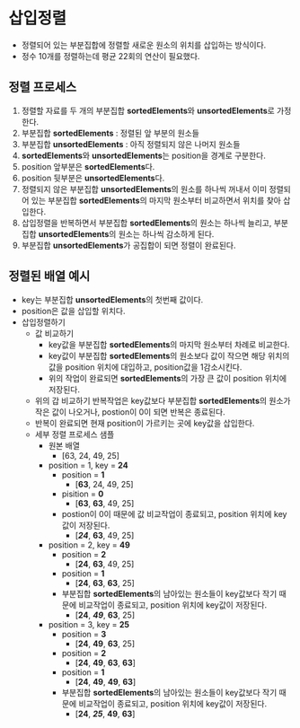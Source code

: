 # 삽입정렬

- 정렬되어 있는 부분집합에 정렬할 새로운 원소의 위치를 삽입하는 방식이다.
- 정수 10개를 정렬하는데 평균 22회의 연산이 필요했다.

## 정렬 프로세스

1. 정렬할 자료를 두 개의 부분집합 **sortedElements**와 **unsortedElements**로 가정한다.
2. 부분집합 **sortedElements** : 정렬된 앞 부분의 원소들
3. 부분집합 **unsortedElements** : 아직 정렬되지 않은 나머지 원소들
4. **sortedElements**와 **unsortedElements**는 position을 경계로 구분한다.
5. position 앞부분은 **sortedElements**다.
6. position 뒷부분은 **unsortedElements**다.
7. 정렬되지 않은 부분집합 **unsortedElements**의 원소를 하나씩 꺼내서 이미 정렬되어 있는 부분집합 **sortedElements**의 마지막 원소부터 비교하면서 위치를 찾아 삽입한다.
8. 삽입정렬을 반복하면서 부분집합 **sortedElements**의 원소는 하나씩 늘리고, 부분집합 **unsortedElements**의 원소는 하나씩 감소하게 된다.
9. 부분집합 **unsortedElements**가 공집합이 되면 정렬이 완료된다.

## 정렬된 배열 예시

- key는 부분집합 **unsortedElements**의 첫번째 값이다.
- position은 값을 삽입할 위치다.
- 삽입정렬하기
  - 값 비교하기
    - key값을 부분집합 **sortedElements**의 마지막 원소부터 차례로 비교한다.
    - key값이 부분집합 **sortedElements**의 원소보다 값이 작으면 해당 위치의 값을 position 위치에 대입하고, position값을 1감소시킨다.
    - 위의 작업이 완료되면 **sortedElements**의 가장 큰 값이 position 위치에 저장된다.
  - 위의 갑 비교하기 반복작업은 key값보다 부분집합 **sortedElements**의 원소가 작은 값이 나오거나, postion이 0이 되면 반복은 종료된다.
  - 반복이 완료되면 현재 position이 가르키는 곳에 key값을 삽입한다.
  - 세부 정렬 프로세스 샘플
    - 원본 배열
      - [63, 24, 49, 25]
    - position = 1, key = **24**
      - position = **1**
        - [**63**, 24, 49, 25]
      - pisition = **0**
        - [**63**, **63**, 49, 25]
      - postion이 0이 때문에 값 비교작업이 종료되고, position 위치에 key값이 저장된다.
        - [**_24_**, **63**, 49, 25]
    - position = 2, key = **49**
      - position = **2**
        - [**24**, **63**, 49, 25]
      - position = **1**
        - [**24**, **63**, **63**, 25]
      - 부분집합 **sortedElements**의 남아있는 원소들이 key값보다 작기 때문에 비교작업이 종료되고, position 위치에 key값이 저장된다.
        - [**24**, **_49_**, **63**, 25]
    - position = 3, key = **25**
      - position = **3**
        - [**24**, **49**, **63**, 25]
      - position = **2**
        - [**24**, **49**, **63**, **63**]
      - position = **1**
        - [**24**, **49**, **49**, **63**]
      - 부분집합 **sortedElements**의 남아있는 원소들이 key값보다 작기 때문에 비교작업이 종료되고, position 위치에 key값이 저장된다.
        - [**24**, **_25_**, **49**, **63**]

